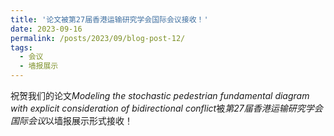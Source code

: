 ```yaml
---
title: '论文被第27届香港运输研究学会国际会议接收！'
date: 2023-09-16
permalink: /posts/2023/09/blog-post-12/
tags:
  - 会议
  - 墙报展示
---
```

祝贺我们的论文*Modeling the stochastic pedestrian fundamental diagram with explicit consideration of bidirectional conflict*被*第27届香港运输研究学会国际会议*以墙报展示形式接收！
